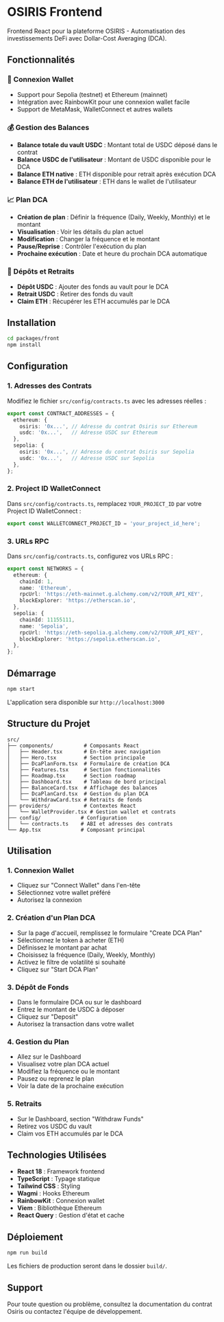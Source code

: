 # OSIRIS Frontend

Frontend React pour la plateforme OSIRIS - Automatisation des investissements DeFi avec Dollar-Cost Averaging (DCA).

## Fonctionnalités

### 🔗 Connexion Wallet

- Support pour Sepolia (testnet) et Ethereum (mainnet)
- Intégration avec RainbowKit pour une connexion wallet facile
- Support de MetaMask, WalletConnect et autres wallets

### 💰 Gestion des Balances

- **Balance totale du vault USDC** : Montant total de USDC déposé dans le contrat
- **Balance USDC de l'utilisateur** : Montant de USDC disponible pour le DCA
- **Balance ETH native** : ETH disponible pour retrait après exécution DCA
- **Balance ETH de l'utilisateur** : ETH dans le wallet de l'utilisateur

### 📈 Plan DCA

- **Création de plan** : Définir la fréquence (Daily, Weekly, Monthly) et le montant
- **Visualisation** : Voir les détails du plan actuel
- **Modification** : Changer la fréquence et le montant
- **Pause/Reprise** : Contrôler l'exécution du plan
- **Prochaine exécution** : Date et heure du prochain DCA automatique

### 💸 Dépôts et Retraits

- **Dépôt USDC** : Ajouter des fonds au vault pour le DCA
- **Retrait USDC** : Retirer des fonds du vault
- **Claim ETH** : Récupérer les ETH accumulés par le DCA

## Installation

```bash
cd packages/front
npm install
```

## Configuration

### 1. Adresses des Contrats

Modifiez le fichier `src/config/contracts.ts` avec les adresses réelles :

```typescript
export const CONTRACT_ADDRESSES = {
  ethereum: {
    osiris: '0x...', // Adresse du contrat Osiris sur Ethereum
    usdc: '0x...',   // Adresse USDC sur Ethereum
  },
  sepolia: {
    osiris: '0x...', // Adresse du contrat Osiris sur Sepolia
    usdc: '0x...',   // Adresse USDC sur Sepolia
  },
};
```

### 2. Project ID WalletConnect

Dans `src/config/contracts.ts`, remplacez `YOUR_PROJECT_ID` par votre Project ID WalletConnect :

```typescript
export const WALLETCONNECT_PROJECT_ID = 'your_project_id_here';
```

### 3. URLs RPC

Dans `src/config/contracts.ts`, configurez vos URLs RPC :

```typescript
export const NETWORKS = {
  ethereum: {
    chainId: 1,
    name: 'Ethereum',
    rpcUrl: 'https://eth-mainnet.g.alchemy.com/v2/YOUR_API_KEY',
    blockExplorer: 'https://etherscan.io',
  },
  sepolia: {
    chainId: 11155111,
    name: 'Sepolia',
    rpcUrl: 'https://eth-sepolia.g.alchemy.com/v2/YOUR_API_KEY',
    blockExplorer: 'https://sepolia.etherscan.io',
  },
};
```

## Démarrage

```bash
npm start
```

L'application sera disponible sur `http://localhost:3000`

## Structure du Projet

```
src/
├── components/          # Composants React
│   ├── Header.tsx       # En-tête avec navigation
│   ├── Hero.tsx         # Section principale
│   ├── DcaPlanForm.tsx  # Formulaire de création DCA
│   ├── Features.tsx     # Section fonctionnalités
│   ├── Roadmap.tsx      # Section roadmap
│   ├── Dashboard.tsx    # Tableau de bord principal
│   ├── BalanceCard.tsx  # Affichage des balances
│   ├── DcaPlanCard.tsx  # Gestion du plan DCA
│   └── WithdrawCard.tsx # Retraits de fonds
├── providers/           # Contextes React
│   └── WalletProvider.tsx # Gestion wallet et contrats
├── config/             # Configuration
│   └── contracts.ts    # ABI et adresses des contrats
└── App.tsx             # Composant principal
```

## Utilisation

### 1. Connexion Wallet

- Cliquez sur "Connect Wallet" dans l'en-tête
- Sélectionnez votre wallet préféré
- Autorisez la connexion

### 2. Création d'un Plan DCA

- Sur la page d'accueil, remplissez le formulaire "Create DCA Plan"
- Sélectionnez le token à acheter (ETH)
- Définissez le montant par achat
- Choisissez la fréquence (Daily, Weekly, Monthly)
- Activez le filtre de volatilité si souhaité
- Cliquez sur "Start DCA Plan"

### 3. Dépôt de Fonds

- Dans le formulaire DCA ou sur le dashboard
- Entrez le montant de USDC à déposer
- Cliquez sur "Deposit"
- Autorisez la transaction dans votre wallet

### 4. Gestion du Plan

- Allez sur le Dashboard
- Visualisez votre plan DCA actuel
- Modifiez la fréquence ou le montant
- Pausez ou reprenez le plan
- Voir la date de la prochaine exécution

### 5. Retraits

- Sur le Dashboard, section "Withdraw Funds"
- Retirez vos USDC du vault
- Claim vos ETH accumulés par le DCA

## Technologies Utilisées

- **React 18** : Framework frontend
- **TypeScript** : Typage statique
- **Tailwind CSS** : Styling
- **Wagmi** : Hooks Ethereum
- **RainbowKit** : Connexion wallet
- **Viem** : Bibliothèque Ethereum
- **React Query** : Gestion d'état et cache

## Déploiement

```bash
npm run build
```

Les fichiers de production seront dans le dossier `build/`.

## Support

Pour toute question ou problème, consultez la documentation du contrat Osiris ou contactez l'équipe de développement.
